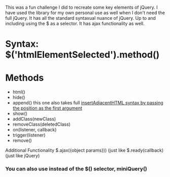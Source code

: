 This was a fun challenge I did to recreate some key elements of jQuery.  I have used the library for my own personal use as well when I don't need the full jQuery.  It has all the standard syntaxual nuance of jQuery.  Up to and including using the $ as a selector.  It has ajax functionality as well.  


# Syntax: $('htmlElementSelected').method()
# Methods
+ html()
+ hide()
+ append() this one also takes full [insertAdjacentHTML syntax by passing the position as the first argument](https://developer.mozilla.org/en-US/docs/Web/API/Element/insertAdjacentHTML)
+ show()
+ addClass(newClass)
+ removeClass(deletedClass)
+ on(listener, callback)
+ trigger(listener)
+ remove()

Additional Functionality
$.ajax({object params})) (just like $.ready(callback) (just like jQuery)
### You can also use instead of the $() selector, miniQuery()